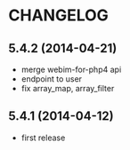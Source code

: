CHANGELOG
==================

5.4.2 (2014-04-21)
------------------

* merge webim-for-php4 api
* endpoint to user
* fix array_map, array_filter

5.4.1 (2014-04-12)
------------------

* first release
